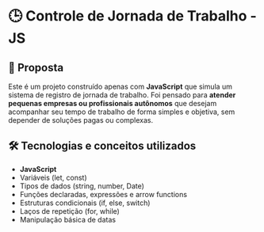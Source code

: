 # 🕒 Controle de Jornada de Trabalho - JS

## 📌 Proposta

Este é um projeto construído apenas com **JavaScript** que simula um sistema de registro de jornada de trabalho. Foi pensado para **atender pequenas empresas ou profissionais autônomos** que desejam acompanhar seu tempo de trabalho de forma simples e objetiva, sem depender de soluções pagas ou complexas.

## 🛠️ Tecnologias e conceitos utilizados

- **JavaScript**
- Variáveis (let, const)
- Tipos de dados (string, number, Date)
- Funções declaradas, expressões e arrow functions
- Estruturas condicionais (if, else, switch)
- Laços de repetição (for, while)
- Manipulação básica de datas

